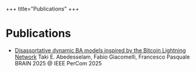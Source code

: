 +++
title="Publications"
+++

# Publications

- [Disassortative dynamic BA models inspired by the Bitcoin Lightning Network](https://doi.ieeecomputersociety.org/10.1109/PerComWorkshops65533.2025.00035) Taki E. Abedesselam, Fabio Giacomelli, Francesco Pasquale BRAIN 2025 @ IEEE PerCom 2025

